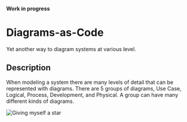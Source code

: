 **Work in progress**

Diagrams-as-Code
================
Yet another way to diagram systems at various level.

## Description
When modeling a system there are many levels of detail that can be represented
with diagrams. There are 5 groups of diagrams, Use Case, Logical, Process,
Development, and Physical. A group can have many different kinds of diagrams.

![Giving myself a star](https://imgflip.com/i/797hjt)
